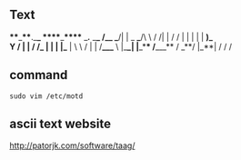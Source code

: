 ## Text

****\*\*****\_****\*\*****.\_**\_ \*\*\*\***\_**\*\*\*\*** \_**_._** \_**\_ /\_\_ \_**/| | \_
**\_**/\ \ / /| | / / | | | | | **)_ \
Y / | | / /_ | | | |\_** | \ \ / | | /**\_\_\_** \ |\_**\_| |**\_\***\* \/**\_\_\_** / \_**/ |\_\*\*|
\/ \/ \/

## command

```
sudo vim /etc/motd
```

## ascii text website

http://patorjk.com/software/taag/
